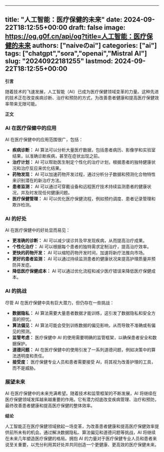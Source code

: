 
---
title: "人工智能：医疗保健的未来"
date: 2024-09-22T18:12:55+00:00
draft: false
image: https://og.g0f.cn/api/og?title=人工智能：医疗保健的未来
authors: ["naiveのai"]
categories: ["ai"]
tags: ["chatgpt","sora","openai","Mistral AI"]
slug: "20240922181255"
lastmod: 2024-09-22T18:12:55+00:00
---
**引言**

随着技术的飞速发展，人工智能（AI）已成为医疗保健领域变革的力量。这种先进的技术正在改变疾病诊断、治疗和预防的方式，为改善患者健康和提高医疗保健效率带来无限可能。

**正文**

### AI 在医疗保健中的应用

AI 在医疗保健中的应用范围很广，包括：

- **疾病诊断：** AI 算法可以分析大量医疗数据，包括患者病历、影像学和实验室结果，以准确诊断疾病，甚至在症状出现之前。
- **治疗计划：** AI 可以帮助医生制定个性化的治疗计划，根据患者的独特健康状况和治疗反应来优化结果。
- **药物发现：** AI 可以加速药物开发过程，通过分析分子数据和预测化合物特性来识别潜在的新治疗方法。
- **患者监测：** AI 可以通过可穿戴设备和远程医疗技术持续监测患者的健康状况，并及时发现任何健康问题。
- **医疗保健管理：** AI 可以优化医疗保健流程，例如预约调度、患者记录管理和欺诈检测。

### AI 的好处

AI 在医疗保健中的好处显而易见：

- **更准确的诊断：** AI 可以减少误诊并及早发现疾病，从而提高治疗成果。
- **个性化治疗：** AI 可以根据每个患者的独特需求定制治疗，提高治疗效率。
- **更快的药物开发：** AI 可以缩短药物开发时间，加速将新疗法推向市场。
- **更好的患者监测：** AI 可以通过持续监测患者的健康状况来提高护理质量并预防并发症。
- **降低医疗保健成本：** AI 可以通过优化流程和减少医疗错误来降低医疗保健成本。

### AI 的挑战

尽管 AI 在医疗保健中具有巨大潜力，但仍存在一些挑战：

- **数据隐私：** AI 算法需要大量患者数据才能训练，这引发了数据隐私和安全方面的担忧。
- **算法偏见：** AI 算法可能会受到训练数据的偏见影响，从而导致不准确或有偏见的预测。
- **监管考虑：** 医疗保健中 AI 的使用需要明确的监管框架，以确保患者安全和数据保护。
- **道德问题：** AI 在医疗保健中的使用引发了一系列道德问题，例如决策中的算法透明度和责任。
- **接受度：** 医疗保健专业人员和患者需要接受 AI，将其视为改善护理的工具，而不是威胁。

### 展望未来

AI 在医疗保健中的未来充满希望。随着技术和监管框架的不断发展，AI 将继续在医疗保健领域发挥越来越重要的作用。它有潜力彻底改变疾病管理、治疗和预防，最终改善患者健康和提高医疗保健的整体效率。

**结论**

人工智能正在医疗保健领域掀起一场变革，为改善患者健康和提高医疗保健效率提供前所未有的机会。通过解决数据隐私、算法偏见和道德问题等挑战，AI 将继续在未来几年塑造医疗保健的格局。拥抱 AI 的力量对于医疗保健专业人员和患者来说至关重要，以充分利用其好处并共同创造一个更健康、更高效的医疗保健未来。